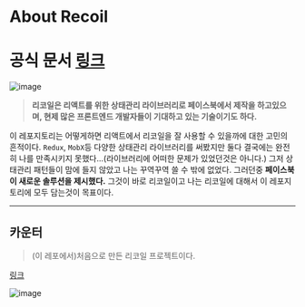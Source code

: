 # About Recoil

# 공식 문서 [링크](https://recoiljs.org/ko/)

![image](https://miro.medium.com/max/2000/1*0SkjAGdVWYe4ja5Qu4DeJg.jpeg)

> **리코일은 리액트를 위한 상태관리 라이브러리로 페이스북에서 제작을 하고있으며, 현제 많은 프론트엔드 개발자들이 기대하고 있는 기술이기도 하다.**

이 레포지토리는 어떻게하면 리액트에서 리코일을 잘 사용할 수 있을까에 대한 고민의 흔적이다.
`Redux`, `MobX`등 다양한 상태관리 라이브러리를 써봤지만 둘다 결국에는 완전히 나를 만족시키지 못했다...(라이브러리에 어떠한 문제가 있었던것은 아니다.) 그저 상태관리 패턴들이 맘에 들지 않았고 나는 꾸역꾸역 쓸 수 밖에 없었다. 그러던중 **페이스북이 새로운 솔루션을 제시했다.** 그것이 바로 리코일이고 나는 리코일에 대해서 이 레포지토리에 모두 담는것이 목표이다.

<hr>

## 카운터

> (이 레포에서)처음으로 만든 리코일 프로젝트이다. 

[링크](https://github.com/Hong-JunHyeok/Recoil_Study/tree/master/recoil_js_counter)

![image](https://user-images.githubusercontent.com/48292190/115545218-81db3b80-a2de-11eb-9535-5c9949f8bbe5.png)
